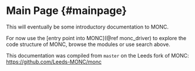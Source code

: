 Main Page {#mainpage}
=========

This will eventually be some introductory documentation to MONC.

For now use the [entry point into MONC](@ref monc_driver) to explore the code
structure of MONC, browse the modules or use search above.

This documentation was compiled from `master` on the Leeds fork of MONC:
https://github.com/Leeds-MONC/monc
